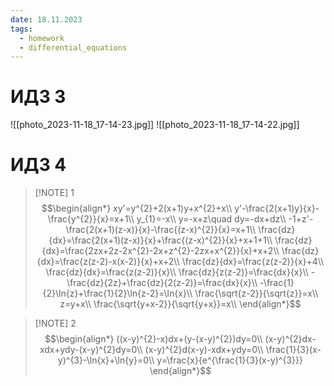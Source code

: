 ```yaml
---
date: 18.11.2023
tags:
  - homework
  - differential_equations
---
```

# ИДЗ 3
![[photo_2023-11-18_17-14-23.jpg]]
![[photo_2023-11-18_17-14-22.jpg]]

# ИДЗ 4

> [!NOTE] 1
> $$\begin{align*}
xy'=y^{2}+2(x+1)y+x^{2}+x\\
y'-\frac{2(x+1)y}{x}-\frac{y^{2}}{x}=x+1\\
y_{1}=-x\\
y=-x+z\quad dy=-dx+dz\\
-1+z'-\frac{2(x+1)(z-x)}{x}-\frac{(z-x)^{2}}{x}=x+1\\
\frac{dz}{dx}=\frac{2(x+1)(z-x)}{x}+\frac{(z-x)^{2}}{x}+x+1+1\\
\frac{dz}{dx}=\frac{2zx+2z-2x^{2}-2x+z^{2}-2zx+x^{2}}{x}+x+2\\
\frac{dz}{dx}=\frac{z(z-2)-x(x-2)}{x}+x+2\\
\frac{dz}{dx}=\frac{z(z-2)}{x}+4\\
\frac{dz}{dx}=\frac{z(z-2)}{x}\\
\frac{dz}{z(z-2)}=\frac{dx}{x}\\
-\frac{dz}{2z}+\frac{dz}{2(z-2)}=\frac{dx}{x}\\
-\frac{1}{2}\ln{z}+\frac{1}{2}\ln{z-2}=\ln{x}\\
\frac{\sqrt{z-2}}{\sqrt{z}}=x\\
z=y+x\\
\frac{\sqrt{y+x-2}}{\sqrt{y+x}}=x\\
\end{align*}$$

> [!NOTE] 2
> $$\begin{align*}
((x-y)^{2}-x)dx+(y-(x-y)^{2})dy=0\\
(x-y)^{2}dx-xdx+ydy-(x-y)^{2}dy=0\\
(x-y)^{2}d(x-y)-xdx+ydy=0\\
\frac{1}{3}(x-y)^{3}-\ln{x}+\ln{y}=0\\
y=\frac{x}{e^{\frac{1}{3}(x-y)^{3}}}
\end{align*}$$
